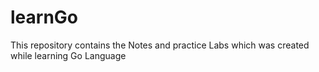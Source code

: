 # learnGo
This repository contains the Notes and practice Labs which was created while learning Go Language
